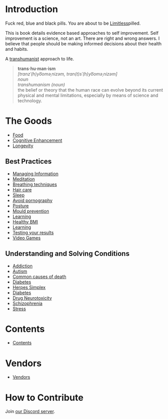 # Introduction

Fuck red, blue and black pills. You are about to be [Limitless](https://en.wikipedia.org/wiki/Limitless_(film))pilled.

This is book details evidence based approaches to self improvement. Self improvement is a science, not an art. There are right and wrong answers. I believe that people should be making informed decisions about their health and habits.

A [transhumanist](https://en.wikipedia.org/wiki/Transhumanism) approach to life.

> **trans·hu·man·ism**  
> *[tranzˈ(h)yo͞oməˌnizəm, tran(t)sˈ(h)yo͞oməˌnizəm]*  
> *noun*  
> *transhumanism (noun)*  
> the belief or theory that the human race can evolve beyond its current physical and mental limitations, especially by means of science and technology.  

# The Goods
- [Food](Food.md)
- [Cognitive Enhancement](Cognitive%20Enhancement.md)
- [Longevity](Conditions%20and%20Syndromes/Aging.md)

## Best Practices
- [Managing Information](Best%20Practices/Managing%20Information.md)
- [Meditation](Best%20Practices/Meditation.md)
- [Breathing techniques](Best%20Practices/Breathing%20Techniques.md)
- [Hair care](Best%20Practices/Hair%20Care.md)
- [Sleep](Best%20Practices/Sleep.md)
- [Avoid pornography](Best%20Practices/Avoid%20Pornography.md)
- [Posture](Best%20Practices/Posture.md)
- [Mould prevention](Best%20Practices/Mould%20Prevention.md)
- [Learning](Best%20Practices/Learning.md)
- [Healthy BMI](Best%20Practices/Healthy%20BMI.md)
- [Learning](Best%20Practices/Learning.md)
- [Testing your results](Best%20Practices/Testing%20Your%20Results.md)
- [Video Games](Best%20Practices/Video%20Games.md)

## Understanding and Solving Conditions
- [Addiction](Conditions%20and%20Syndromes/Addiction.md)
- [Autism](Conditions%20and%20Syndromes/Autism.md)
- [Common causes of death](Conditions%20and%20Syndromes/Common%20Causes%20of%20Death.md)
- [Diabetes](Conditions%20and%20Syndromes/Diabetes.md)
- [Herpes Simplex](Conditions%20and%20Syndromes/Herpes%20Simplex.md)
- [Diabetes](Conditions%20and%20Syndromes/Diabetes.md)
- [Drug Neurotoxicity](Conditions%20and%20Syndromes/Drug%20Neurotoxicity.md)
- [Schizophrenia](Conditions%20and%20Syndromes/Schizophrenia.md)
- [Stress](Conditions%20and%20Syndromes/Stress.md)

# Contents
- [Contents](Contents.md)

# Vendors
- [Vendors](Vendors.md)

# How to Contribute
Join [our Discord server](https://discord.gg/j43t5jAv).